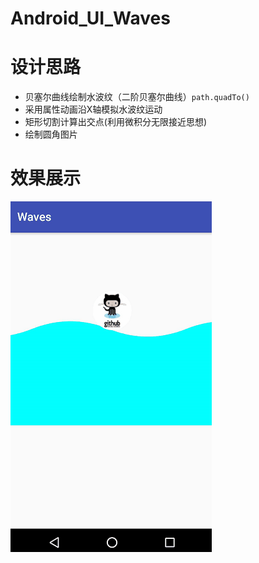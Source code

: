 # Android_UI_Waves

# 设计思路
  * 贝塞尔曲线绘制水波纹（二阶贝塞尔曲线）`path.quadTo()`
  * 采用属性动画沿X轴模拟水波纹运动
  * 矩形切割计算出交点(利用微积分无限接近思想)
  * 绘制圆角图片

# 效果展示
![image](https://github.com/Jony-Li/Android_UI_Waves/blob/master/waves.gif)

